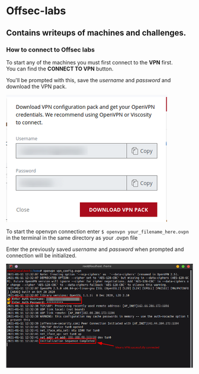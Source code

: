 # Offsec-labs
Contains writeups of machines and challenges.   
---

### How to connect to Offsec labs
To start any of the machines you must first connect to the **VPN** first.   
You can find the **CONNECT TO VPN** button.     

You'll be prompted with this, save the *username* and *password* and download the VPN pack.

![vpn](dump/vpnpack.png)

To start the openvpn connection enter ```$ openvpn your_filename_here.ovpn``` in the terminal in the same directory as your .ovpn file

Enter the previously saved *username* and *password* when prompted and connection will be initialized.  

![openvpn](dump/connect1.png)